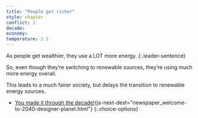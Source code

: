 ```yaml
---
title: "People get richer"
style: chapter
conflict: 1
decade: 
economy: 
temperature: 2.1
---
```


As people get wealthier, they use a LOT more energy. 
{:.leader-sentence}

So, even though they’re switching to renewable sources, they’re using much more energy overall.

This leads to a much fairer society, but delays the transition to renewable energy sources.

- [You made it through the decade!](part-page_2040.html){js-next-dest="newspaper_welcome-to-2040-designer-planet.html"}
{:.choice-options}
